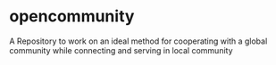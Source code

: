 # opencommunity
A Repository to work on an ideal method for cooperating with a global community while connecting and serving in local community
